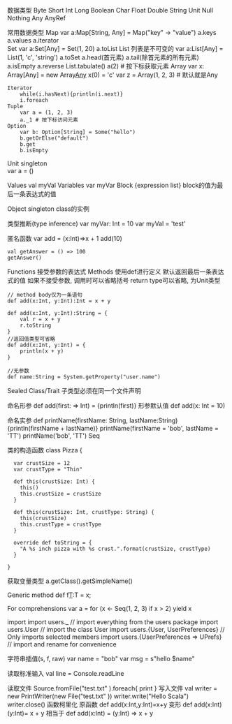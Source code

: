 数据类型
    Byte
    Short
    Int
    Long
    Boolean
    Char
    Float
    Double
    String
    Unit
    Null
    Nothing
    Any
    AnyRef

常用数据类型
	Map
		var a:Map[String, Any] = Map("key" -> "value")
		a.keys
		a.values
        a.iterator	
	Set
		var a:Set[Any] = Set(1, 20)
		a.toList
	List
        列表是不可变的
		var a:List[Any] = List(1, 'c', 'string')
		a.toSet
        a.head(首元素)
        a.tail(除首元素的所有元素)
        a.isEmpty
        a.reverse
        List.tabulate()
        a(2) # 按下标获取元素
    Array
        var x: Array[Any] = new Array[Any](3)
        x(0) = 'c'
        var z = Array(1, 2, 3) # 默认就是Any
        
    Iterator
        while(i.hasNext){println(i.next)}
        i.foreach
    Tuple
        var a = (1, 2, 3)
        a._1 # 按下标访问元素
    Option
        var b: Option[String] = Some("hello")
        b.getOrElse("default")
        b.get
        b.isEmpty
Unit
	singleton   
	var a = ()

Values
	val myVal 
Variables
	var myVar
Block
	{expression list}
	block的值为最后一条表达式的值

Object
	singleton class的实例

类型推断(type inference)
    var myVar: Int = 10
    var myVal = 'test'

匿名函数
    var add = (x:Int)=>x + 1
    add(10)

    val getAnswer = () => 100
    getAnswer()

Functions
    接受参数的表达式
Methods
    使用def进行定义
	默认返回最后一条表达式的值
	如果不接受参数, 调用时可以省略括号
	return type可以省略, 为Unit类型

    // method body仅为一条语句
    def add(x:Int, y:Int):Int = x + y

    def add(x:Int, y:Int):String = {
        val r = x + y
        r.toString
    }
    //返回值类型可省略
    def add(x:Int, y:Int) = {
        println(x + y)
    }

    //无参数
    def name:String = System.getProperty("user.name")
        
Sealed Class/Trait
    子类型必须在同一个文件声明

命名形参
    def add(first: => Int) = {println(first)}
形参默认值
    def add(x: Int = 10)

命名实参
    def printName(firstName: String, lastName:String){println(firstName + lastName)}
    printName(firstName = 'bob', lastName = 'TT')
    printName('bob', 'TT')
Seq

类的构造函数
	class Pizza {

	  var crustSize = 12
	  var crustType = "Thin"
	  
	  def this(crustSize: Int) {
		this()
		this.crustSize = crustSize
	  }

	  def this(crustSize: Int, crustType: String) {
		this(crustSize)
		this.crustType = crustType
	  }

	  override def toString = {
		"A %s inch pizza with %s crust.".format(crustSize, crustType)
	  }

	}

获取变量类型
	a.getClass().getSimpleName()

Generic method
	def f[T](x:T):T = x;

For comprehensions
	var a = for (x <- Seq(1, 2, 3) if x > 2) yield x

import 
	import users._  // import everything from the users package
	import users.User  // import the class User
	import users.{User, UserPreferences}  // Only imports selected members
	import users.{UserPreferences => UPrefs}  // import and rename for convenience

字符串插值(s, f, raw)
    var name = "bob"
    var msg = s"hello $name"

读取标准输入
    val line = Console.readLine

读取文件
     Source.fromFile("test.txt" ).foreach{ 
         print 
      }
写入文件
      val writer = new PrintWriter(new File("test.txt" ))
      writer.write("Hello Scala")
      writer.close()
函数柯里化
	原函数
		def add(x:Int,y:Int)=x+y
	变形
		def add(x:Int)(y:Int)= x + y 
	相当于
		def add(x:Int) = (y:Int) => x + y

